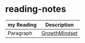 # reading-notes

| my Reading      | Description |
| -----------     | ----------- |
| Paragraph       |[GrowthMindset](https://anwarshraideh.github.io/reading-notes/GrowthMindset)|